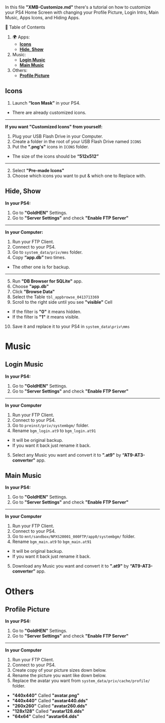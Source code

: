 In this file **"XMB-Customize.md"** there's a tutorial on how to customize your PS4 Home Screen with changing your Profile Picture, Login Intro, Main Music, Apps Icons, and Hiding Apps.

🧭 Table of Contents

1. 🌍 Apps:
    - **[Icons]()**
    - **[Hide, Show]()**
2. Music:
    - **[Login Music]()**
    - **[Main Music]()**
3. Others:
    - **[Profile Picture]()**



## Icons


1. Launch **“Icon Mask”** in your PS4.
- There are already customized icons. 

---

**If you want "Customized Icons" from yourself:**

1. Plug your USB Flash Drive in your Computer.
2. Create a folder in the root of your USB Flash Drive named `ICONS`
3. Put the **".png's"** icons in `ICONS` folder.
- The size of the icons should be **“512x512”**

---

2. Select **"Pre-made Icons"**
3. Choose which icons you want to put & which one to Replace with.

## Hide, Show

**In your PS4:**

1. Go to **"GoldHEN"** Settings.
2. Go to **"Server Settings"** and check **"Enable FTP Server"**

---

**In your Computer:**

1. Run your FTP Client.
2. Connect to your PS4.
3. Go to `system_data/priv/mms` folder.
4. Copy **“app.db”** two times.
- The other one is for backup.

---

5. Run **"DB Browser for SQLite"** app.
6. Choose **"app.db"**
7. Click **"Browse Data"**
8. Select the Table `tbl_appbrowse_0413713369`
9. Scroll to the right side until you see **"visible"** Cell
- If the filter is **"0"** it means hidden.
- If the filter is **"1"** it means visible.
10. Save it and replace it to your PS4 in `system_data\priv\mms`


# Music
## Login Music

**In your PS4:**

1. Go to **"GoldHEN"** Settings.
2. Go to **"Server Settings"** and check **"Enable FTP Server"**

---

**In your Computer**

1. Run your FTP Client.
2. Connect to your PS4.
3. Go to `preinst/priv/systembgm/` folder.
4. Rename `bgm_login.at9` to `bgm_login.at91`
- It will be original backup.
- If you want it back just rename it back.
5. Select any Music you want and convert it to **".at9"** by **“AT9-AT3-converter"** app.

 
## Main Music

**In your PS4:**

1. Go to **"GoldHEN"** Settings.
2. Go to **"Server Settings"** and check **"Enable FTP Server"**

---

**In your Computer**

1. Run your FTP Client.
2. Connect to your PS4.
3. Go to `mnt/sandbox/NPXS20001_000FTP/app0/systembgm/` folder.
4. Rename `bgm_main.at9` to `bgm_main.at91` 
- It will be original backup.
- If you want it back just rename it back.
5. Download any Music you want and convert it to **".at9"** by **“AT9-AT3-converter”** app.

# Others
## Profile Picture

**In your PS4:**

1. Go to **"GoldHEN"** Settings.
2. Go to **"Server Settings"** and check **"Enable FTP Server"**

---

**In your Computer**

1. Run your FTP Client.
2. Connect to your PS4.
3. Create copy of your picture sizes down below.
4. Rename the picture you want like down below.
5. Replace the avatar you want from `system_data/priv/cache/profile/` folder.

- **"440x440"** Called **"avatar.png"**
- **"440x440"** Called **"avatar440.dds"**
- **"260x260"** Called **"avatar260.dds"**
- **"128x128"** Called **"avatar128.dds"**
- **"64x64"** Called **"avatar64.dds"**